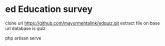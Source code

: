 # ed Education survey

clone url  https://github.com/mayurmehtalink/edquiz.git
extract file on base url
database is quiz

php artisan serve

